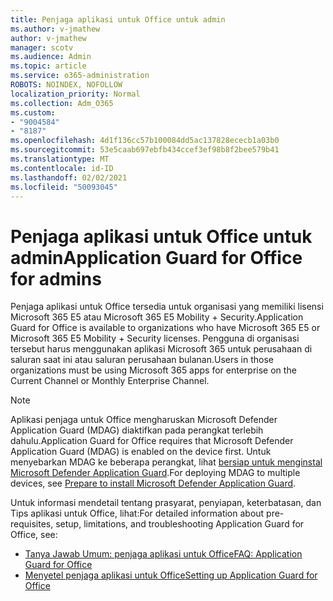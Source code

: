 ```yaml
---
title: Penjaga aplikasi untuk Office untuk admin
ms.author: v-jmathew
author: v-jmathew
manager: scotv
ms.audience: Admin
ms.topic: article
ms.service: o365-administration
ROBOTS: NOINDEX, NOFOLLOW
localization_priority: Normal
ms.collection: Adm_O365
ms.custom:
- "9004584"
- "8187"
ms.openlocfilehash: 4d1f136cc57b100084dd5ac137828ececb1a03b0
ms.sourcegitcommit: 53e5caab697ebfb434ccef3ef98b8f2bee579b41
ms.translationtype: MT
ms.contentlocale: id-ID
ms.lasthandoff: 02/02/2021
ms.locfileid: "50093045"
---
```

# <a name="application-guard-for-office-for-admins"></a><span data-ttu-id="cb00a-102">Penjaga aplikasi untuk Office untuk admin</span><span class="sxs-lookup"><span data-stu-id="cb00a-102">Application Guard for Office for admins</span></span>

<span data-ttu-id="cb00a-103">Penjaga aplikasi untuk Office tersedia untuk organisasi yang memiliki lisensi Microsoft 365 E5 atau Microsoft 365 E5 Mobility + Security.</span><span class="sxs-lookup"><span data-stu-id="cb00a-103">Application Guard for Office is available to organizations who have Microsoft 365 E5 or Microsoft 365 E5 Mobility + Security licenses.</span></span> <span data-ttu-id="cb00a-104">Pengguna di organisasi tersebut harus menggunakan aplikasi Microsoft 365 untuk perusahaan di saluran saat ini atau saluran perusahaan bulanan.</span><span class="sxs-lookup"><span data-stu-id="cb00a-104">Users in those organizations must be using Microsoft 365 apps for enterprise on the Current Channel or Monthly Enterprise Channel.</span></span>

> [!NOTE]
> <span data-ttu-id="cb00a-105">Aplikasi penjaga untuk Office mengharuskan Microsoft Defender Application Guard (MDAG) diaktifkan pada perangkat terlebih dahulu.</span><span class="sxs-lookup"><span data-stu-id="cb00a-105">Application Guard for Office requires that Microsoft Defender Application Guard (MDAG) is enabled on the device first.</span></span> <span data-ttu-id="cb00a-106">Untuk menyebarkan MDAG ke beberapa perangkat, lihat [bersiap untuk menginstal Microsoft Defender Application Guard](https://docs.microsoft.com/windows/security/threat-protection/microsoft-defender-application-guard/install-md-app-guard).</span><span class="sxs-lookup"><span data-stu-id="cb00a-106">For deploying MDAG to multiple devices, see [Prepare to install Microsoft Defender Application Guard](https://docs.microsoft.com/windows/security/threat-protection/microsoft-defender-application-guard/install-md-app-guard).</span></span>

<span data-ttu-id="cb00a-107">Untuk informasi mendetail tentang prasyarat, penyiapan, keterbatasan, dan Tips aplikasi untuk Office, lihat:</span><span class="sxs-lookup"><span data-stu-id="cb00a-107">For detailed information about pre-requisites, setup, limitations, and troubleshooting Application Guard for Office, see:</span></span>

- [<span data-ttu-id="cb00a-108">Tanya Jawab Umum: penjaga aplikasi untuk Office</span><span class="sxs-lookup"><span data-stu-id="cb00a-108">FAQ: Application Guard for Office</span></span>](https://support.microsoft.com/office/application-guard-for-office-9e0fb9c2-ffad-43bf-8ba3-78f785fdba46)
- [<span data-ttu-id="cb00a-109">Menyetel penjaga aplikasi untuk Office</span><span class="sxs-lookup"><span data-stu-id="cb00a-109">Setting up Application Guard for Office</span></span>](https://docs.microsoft.com/microsoft-365/security/office-365-security/install-app-guard)
